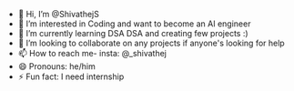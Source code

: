 - 👋 Hi, I’m @ShivathejS
- 👀 I’m interested in Coding and want to become an AI engineer
- 🌱 I’m currently learning DSA DSA and creating few projects :)
- 💞️ I’m looking to collaborate on any projects if anyone's looking for help
- 📫 How to reach me- insta: @_shivathej
- 😄 Pronouns:  he/him
- ⚡ Fun fact: I need internship

<!---
ShivathejS/ShivathejS is a ✨ special ✨ repository because its `README.md` (this file) appears on your GitHub profile.
You can click the Preview link to take a look at your changes.
--->
